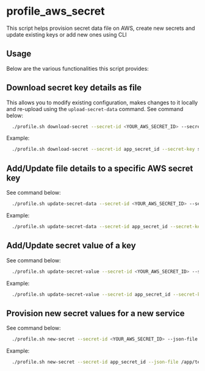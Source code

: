 # profile_aws_secret
This script helps provision secret data file on AWS, create new secrets and update existing keys or add new ones using CLI

## Usage
Below are the various functionalities this script provides:

## Download secret key details as file
This allows you to modify existing configuration, makes changes to it locally and re-upload using the `upload-secret-data` command.
See command below:
```bash
  ./profile.sh download-secret --secret-id <YOUR_AWS_SECRET_ID> --secret-key <THE_KEY_TO_BE_DOWNLOADED_AS_FILE> --ext <THE_DESIRED_FILE_EXTENSION> --profile <YOUR_AWS_PROFILE>
```
Example:
```bash
  ./profile.sh download-secret --secret-id app_secret_id --secret-key some/secrets --ext rb --profile aws_profile
```

## Add/Update file details to a specific AWS secret key
See command below:
```bash
  ./profile.sh update-secret-data --secret-id <YOUR_AWS_SECRET_ID> --secret-key <THE_KEY_FOR_FILE_DATA> --data-file <ABSOLUTE_PATH_OF_DATA> --profile <YOUR_AWS_PROFILE>
```
Example:
```bash
  ./profile.sh update-secret-data --secret-id app_secret_id --secret-key some/secrets --data-file /path/to/file --profile aws_profile
```

## Add/Update secret value of a key
See command below:
```bash
  ./profile.sh update-secret-value --secret-id <YOUR_AWS_SECRET_ID> --secret-key <THE_KEY_TO_ADD_OR_UPDATE> --secret-value <THE_NEW_VALUE> --profile <YOUR_AWS_PROFILE>
```
Example:
```bash
  ./profile.sh update-secret-value --secret-id app_secret_id --secret-key database_password --secret-value password --profile aws_profile
```

## Provision new secret values for a new service
See command below:
```bash
  ./profile.sh new-secret --secret-id <YOUR_AWS_SECRET_ID> --json-file <THE_JSON_FILE_WITH_THE_KEY_VALUE_PAIR> --profile <YOUR_AWS_PROFILE>
```
Example:
```bash
  ./profile.sh new-secret --secret-id app_secret_id --json-file /app/test.json --profile aws_profile
```